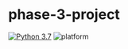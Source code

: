 # phase-3-project
[![Python 3.7](https://img.shields.io/badge/Python-3.7-blue.svg)](http://www.python.org/download/)
![platform](https://img.shields.io/badge/Platform-Linux%7CMacOS%7CWindows-brightgreen.svg)
